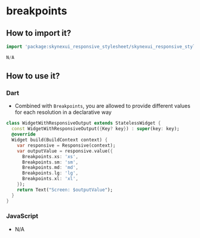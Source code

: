 # breakpoints

## How to import it?

```dart
import 'package:skynexui_responsive_stylesheet/skynexui_responsive_stylesheet.dart';
```
```js
N/A
```


## How to use it?

### Dart

- Combined with `Breakpoints`, you are allowed to provide different values for each resolution in a declarative way

```dart
class WidgetWithResponsiveOutput extends StatelessWidget {
  const WidgetWithResponsiveOutput({Key? key}) : super(key: key);
  @override
  Widget build(BuildContext context) {
    var responsive = Responsive(context);
    var outputValue = responsive.value({
      Breakpoints.xs: 'xs',
      Breakpoints.sm: 'sm',
      Breakpoints.md: 'md',
      Breakpoints.lg: 'lg',
      Breakpoints.xl: 'xl',
    });
    return Text("Screen: $outputValue");
  }
}
```


### JavaScript

- N/A

